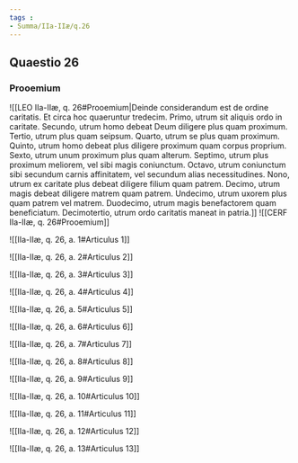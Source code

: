 ```yaml
---
tags : 
- Summa/IIa-IIæ/q.26
---
```


## Quaestio 26

### Prooemium

![[LEO IIa-IIæ, q. 26#Prooemium|Deinde considerandum est de ordine caritatis. Et circa hoc quaeruntur tredecim. Primo, utrum sit aliquis ordo in caritate. Secundo, utrum homo debeat Deum diligere plus quam proximum. Tertio, utrum plus quam seipsum. Quarto, utrum se plus quam proximum. Quinto, utrum homo debeat plus diligere proximum quam corpus proprium. Sexto, utrum unum proximum plus quam alterum. Septimo, utrum plus proximum meliorem, vel sibi magis coniunctum. Octavo, utrum coniunctum sibi secundum carnis affinitatem, vel secundum alias necessitudines. Nono, utrum ex caritate plus debeat diligere filium quam patrem. Decimo, utrum magis debeat diligere matrem quam patrem. Undecimo, utrum uxorem plus quam patrem vel matrem. Duodecimo, utrum magis benefactorem quam beneficiatum. Decimotertio, utrum ordo caritatis maneat in patria.]]
![[CERF IIa-IIæ, q. 26#Prooemium]]

![[IIa-IIæ, q. 26, a. 1#Articulus 1]]

![[IIa-IIæ, q. 26, a. 2#Articulus 2]]

![[IIa-IIæ, q. 26, a. 3#Articulus 3]]

![[IIa-IIæ, q. 26, a. 4#Articulus 4]]

![[IIa-IIæ, q. 26, a. 5#Articulus 5]]

![[IIa-IIæ, q. 26, a. 6#Articulus 6]]

![[IIa-IIæ, q. 26, a. 7#Articulus 7]]

![[IIa-IIæ, q. 26, a. 8#Articulus 8]]

![[IIa-IIæ, q. 26, a. 9#Articulus 9]]

![[IIa-IIæ, q. 26, a. 10#Articulus 10]]

![[IIa-IIæ, q. 26, a. 11#Articulus 11]]

![[IIa-IIæ, q. 26, a. 12#Articulus 12]]

![[IIa-IIæ, q. 26, a. 13#Articulus 13]]


